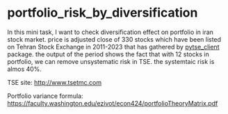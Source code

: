 # portfolio_risk_by_diversification
In this mini task, I want to check diversification effect on portfolio in iran stock market. price is adjusted close of 330 stocks which have been listed on Tehran Stock Exchange in 2011-2023 that has gathered by  [pytse_client](https://github.com/Glyphack/pytse-client) package. the output of the period shows the fact that with 12 stocks in portfolio, we can remove unsystematic risk in TSE. the systemtaic risk is almos 40%.

TSE site: http://www.tsetmc.com

Portfolio variance formula:  https://faculty.washington.edu/ezivot/econ424/portfolioTheoryMatrix.pdf

